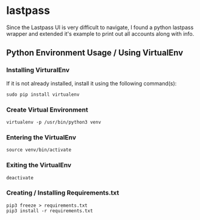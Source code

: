 # lastpass

Since the Lastpass UI is very difficult to navigate, I found a python lastpass
wrapper and extended it's example to print out all accounts along with info.

## Python Environment Usage / Using VirtualEnv

### Installing VirturalEnv

If it is not already installed, install it using the following command(s):

```
sudo pip install virtualenv
```

### Create Virtual Environment

```
virtualenv -p /usr/bin/python3 venv
```

### Entering the VirtualEnv

```
source venv/bin/activate
```

### Exiting the VirtualEnv

```
deactivate
```

### Creating / Installing Requirements.txt

```
pip3 freeze > requirements.txt
pip3 install -r requirements.txt
```
